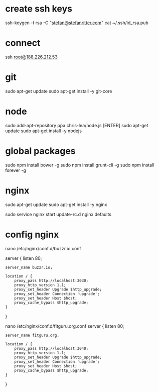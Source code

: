 # create ssh keys
ssh-keygen -t rsa -C "stefan@stefanritter.com"
cat ~/.ssh/id_rsa.pub

# connect
ssh root@188.226.212.53

# git
sudo apt-get update
sudo apt-get install -y git-core

# node
sudo add-apt-repository ppa:chris-lea/node.js [ENTER]
sudo apt-get update
sudo apt-get install -y nodejs

# global packages
sudo npm install bower -g
sudo npm install grunt-cli -g
sudo npm install forever -g


# nginx
sudo apt-get update
sudo apt-get install -y nginx

sudo service nginx start
update-rc.d nginx defaults

# config nginx
nano /etc/nginx/conf.d/buzzr.io.conf

server {
    listen 80;

    server_name buzzr.io;

    location / {
        proxy_pass http://localhost:3030;
        proxy_http_version 1.1;
        proxy_set_header Upgrade $http_upgrade;
        proxy_set_header Connection 'upgrade';
        proxy_set_header Host $host;
        proxy_cache_bypass $http_upgrade;
    }
}


nano /etc/nginx/conf.d/fitguru.org.conf
server {
    listen 80;

    server_name fitguru.org;

    location / {
        proxy_pass http://localhost:3040;
        proxy_http_version 1.1;
        proxy_set_header Upgrade $http_upgrade;
        proxy_set_header Connection 'upgrade';
        proxy_set_header Host $host;
        proxy_cache_bypass $http_upgrade;
    }
}